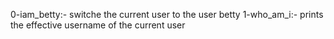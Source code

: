 0-iam_betty:- switche the current user to the user betty
1-who_am_i:-  prints the effective username of the current user
